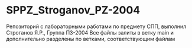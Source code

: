 # SPPZ_Stroganov_PZ-2004
Репозиторий с лабораторными работами по предмету СПП, выполнил Строганов Я.Р., Группа ПЗ-2004
Все файлы залиты в ветку main и дополнительно разделены по ветками, соответствующим файлам
